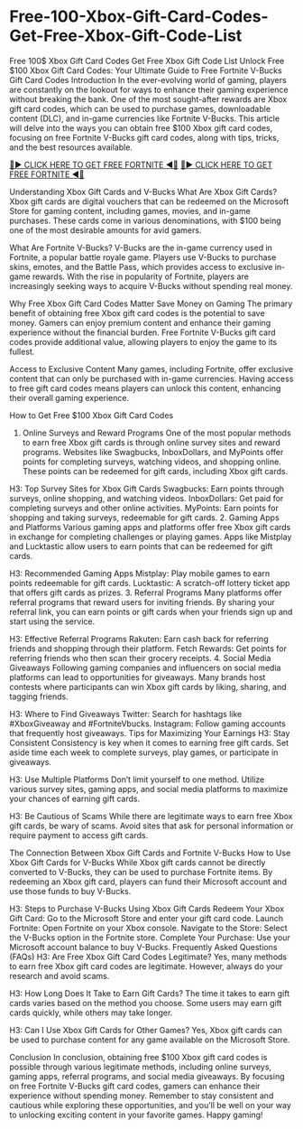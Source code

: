 # Free-100-Xbox-Gift-Card-Codes-Get-Free-Xbox-Gift-Code-List
Free 100$ Xbox Gift Card Codes Get Free Xbox Gift Code List
Unlock Free $100 Xbox Gift Card Codes: Your Ultimate Guide to Free Fortnite V-Bucks Gift Card Codes
Introduction
In the ever-evolving world of gaming, players are constantly on the lookout for ways to enhance their gaming experience without breaking the bank. One of the most sought-after rewards are Xbox gift card codes, which can be used to purchase games, downloadable content (DLC), and in-game currencies like Fortnite V-Bucks. This article will delve into the ways you can obtain free $100 Xbox gift card codes, focusing on free Fortnite V-Bucks gift card codes, along with tips, tricks, and the best resources available.


[🔴▶️ CLICK HERE TO GET FREE FORTNITE ◀️🔴](https://tinyurl.com/5dsv258d)
[🔴▶️ CLICK HERE TO GET FREE FORTNITE ◀️🔴](https://tinyurl.com/5dsv258d)

Understanding Xbox Gift Cards and V-Bucks
What Are Xbox Gift Cards?
Xbox gift cards are digital vouchers that can be redeemed on the Microsoft Store for gaming content, including games, movies, and in-game purchases. These cards come in various denominations, with $100 being one of the most desirable amounts for avid gamers.

What Are Fortnite V-Bucks?
V-Bucks are the in-game currency used in Fortnite, a popular battle royale game. Players use V-Bucks to purchase skins, emotes, and the Battle Pass, which provides access to exclusive in-game rewards. With the rise in popularity of Fortnite, players are increasingly seeking ways to acquire V-Bucks without spending real money.

Why Free Xbox Gift Card Codes Matter
Save Money on Gaming
The primary benefit of obtaining free Xbox gift card codes is the potential to save money. Gamers can enjoy premium content and enhance their gaming experience without the financial burden. Free Fortnite V-Bucks gift card codes provide additional value, allowing players to enjoy the game to its fullest.

Access to Exclusive Content
Many games, including Fortnite, offer exclusive content that can only be purchased with in-game currencies. Having access to free gift card codes means players can unlock this content, enhancing their overall gaming experience.

How to Get Free $100 Xbox Gift Card Codes
1. Online Surveys and Reward Programs
One of the most popular methods to earn free Xbox gift cards is through online survey sites and reward programs. Websites like Swagbucks, InboxDollars, and MyPoints offer points for completing surveys, watching videos, and shopping online. These points can be redeemed for gift cards, including Xbox gift cards.

H3: Top Survey Sites for Xbox Gift Cards
Swagbucks: Earn points through surveys, online shopping, and watching videos.
InboxDollars: Get paid for completing surveys and other online activities.
MyPoints: Earn points for shopping and taking surveys, redeemable for gift cards.
2. Gaming Apps and Platforms
Various gaming apps and platforms offer free Xbox gift cards in exchange for completing challenges or playing games. Apps like Mistplay and Lucktastic allow users to earn points that can be redeemed for gift cards.

H3: Recommended Gaming Apps
Mistplay: Play mobile games to earn points redeemable for gift cards.
Lucktastic: A scratch-off lottery ticket app that offers gift cards as prizes.
3. Referral Programs
Many platforms offer referral programs that reward users for inviting friends. By sharing your referral link, you can earn points or gift cards when your friends sign up and start using the service.

H3: Effective Referral Programs
Rakuten: Earn cash back for referring friends and shopping through their platform.
Fetch Rewards: Get points for referring friends who then scan their grocery receipts.
4. Social Media Giveaways
Following gaming companies and influencers on social media platforms can lead to opportunities for giveaways. Many brands host contests where participants can win Xbox gift cards by liking, sharing, and tagging friends.

H3: Where to Find Giveaways
Twitter: Search for hashtags like #XboxGiveaway and #FortniteVbucks.
Instagram: Follow gaming accounts that frequently host giveaways.
Tips for Maximizing Your Earnings
H3: Stay Consistent
Consistency is key when it comes to earning free gift cards. Set aside time each week to complete surveys, play games, or participate in giveaways.

H3: Use Multiple Platforms
Don’t limit yourself to one method. Utilize various survey sites, gaming apps, and social media platforms to maximize your chances of earning gift cards.

H3: Be Cautious of Scams
While there are legitimate ways to earn free Xbox gift cards, be wary of scams. Avoid sites that ask for personal information or require payment to access gift cards.

The Connection Between Xbox Gift Cards and Fortnite V-Bucks
How to Use Xbox Gift Cards for V-Bucks
While Xbox gift cards cannot be directly converted to V-Bucks, they can be used to purchase Fortnite items. By redeeming an Xbox gift card, players can fund their Microsoft account and use those funds to buy V-Bucks.

H3: Steps to Purchase V-Bucks Using Xbox Gift Cards
Redeem Your Xbox Gift Card: Go to the Microsoft Store and enter your gift card code.
Launch Fortnite: Open Fortnite on your Xbox console.
Navigate to the Store: Select the V-Bucks option in the Fortnite store.
Complete Your Purchase: Use your Microsoft account balance to buy V-Bucks.
Frequently Asked Questions (FAQs)
H3: Are Free Xbox Gift Card Codes Legitimate?
Yes, many methods to earn free Xbox gift card codes are legitimate. However, always do your research and avoid scams.

H3: How Long Does It Take to Earn Gift Cards?
The time it takes to earn gift cards varies based on the method you choose. Some users may earn gift cards quickly, while others may take longer.

H3: Can I Use Xbox Gift Cards for Other Games?
Yes, Xbox gift cards can be used to purchase content for any game available on the Microsoft Store.

Conclusion
In conclusion, obtaining free $100 Xbox gift card codes is possible through various legitimate methods, including online surveys, gaming apps, referral programs, and social media giveaways. By focusing on free Fortnite V-Bucks gift card codes, gamers can enhance their experience without spending money. Remember to stay consistent and cautious while exploring these opportunities, and you’ll be well on your way to unlocking exciting content in your favorite games. Happy gaming!
